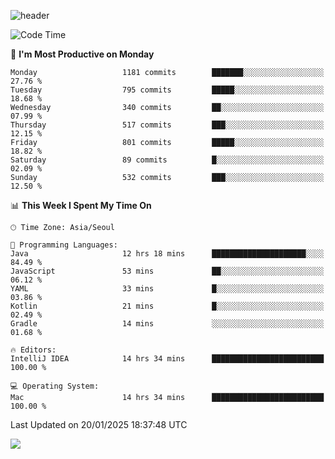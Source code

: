 ![header](https://capsule-render.vercel.app/api?type=Egg&color=timeAuto&height=300&section=header&text=PoPo&fontSize=90&animation=fadeIn)

  <!--START_SECTION:waka-->
![Code Time](http://img.shields.io/badge/Code%20Time-2%2C328%20hrs%2037%20mins-blue)

📅 **I'm Most Productive on Monday** 

```text
Monday                   1181 commits        ███████░░░░░░░░░░░░░░░░░░   27.76 % 
Tuesday                  795 commits         █████░░░░░░░░░░░░░░░░░░░░   18.68 % 
Wednesday                340 commits         ██░░░░░░░░░░░░░░░░░░░░░░░   07.99 % 
Thursday                 517 commits         ███░░░░░░░░░░░░░░░░░░░░░░   12.15 % 
Friday                   801 commits         █████░░░░░░░░░░░░░░░░░░░░   18.82 % 
Saturday                 89 commits          █░░░░░░░░░░░░░░░░░░░░░░░░   02.09 % 
Sunday                   532 commits         ███░░░░░░░░░░░░░░░░░░░░░░   12.50 % 
```


📊 **This Week I Spent My Time On** 

```text
🕑︎ Time Zone: Asia/Seoul

💬 Programming Languages: 
Java                     12 hrs 18 mins      █████████████████████░░░░   84.49 % 
JavaScript               53 mins             ██░░░░░░░░░░░░░░░░░░░░░░░   06.12 % 
YAML                     33 mins             █░░░░░░░░░░░░░░░░░░░░░░░░   03.86 % 
Kotlin                   21 mins             █░░░░░░░░░░░░░░░░░░░░░░░░   02.49 % 
Gradle                   14 mins             ░░░░░░░░░░░░░░░░░░░░░░░░░   01.68 % 

🔥 Editors: 
IntelliJ IDEA            14 hrs 34 mins      █████████████████████████   100.00 % 

💻 Operating System: 
Mac                      14 hrs 34 mins      █████████████████████████   100.00 % 
```


 Last Updated on 20/01/2025 18:37:48 UTC
<!--END_SECTION:waka-->



<img src="https://capsule-render.vercel.app/api?type=Egg&color=timeAuto&height=300&section=footer&text=PoPo&fontSize=90&animation=fadeIn&reversal=true" />
